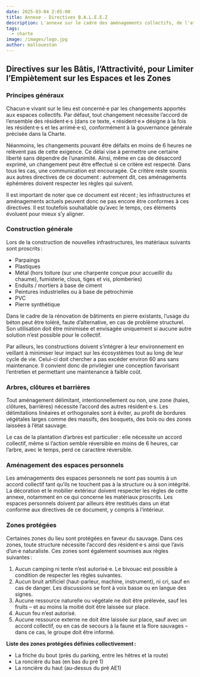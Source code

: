 ```yaml
---
date: 2025-03-04 2:05:00
title: Annexe - Directives B.A.L.E.E.Z
description: L'annexe sur le cadre des aménagements collectifs, de l'attractivité et du bâti.
tags:
  - charte
image: /images/logo.jpg
author: mallouestan
---
```


## Directives sur les Bâtis, l’Attractivité, pour Limiter l’Empiètement sur les Espaces et les Zones

### Principes généraux

Chacun·e vivant sur le lieu est concerné·e par les changements apportés aux espaces collectifs. Par défaut, tout changement nécessite l’accord de l’ensemble des résident·e·s (dans ce texte, « résident·e » désigne à la fois les résident·e·s et les arrimé·e·s), conformément à la gouvernance générale précisée dans la Charte.

Néanmoins, les changements pouvant être défaits en moins de 6 heures ne relèvent pas de cette exigence. Ce délai vise à permettre une certaine liberté sans dépendre de l’unanimité. Ainsi, même en cas de désaccord exprimé, un changement peut être effectué si ce critère est respecté. Dans tous les cas, une communication est encouragée. Ce critère reste soumis aux autres directives de ce document : autrement dit, ces aménagements éphémères doivent respecter les règles qui suivent.

Il est important de noter que ce document est récent ; les infrastructures et aménagements actuels peuvent donc ne pas encore être conformes à ces directives. Il est toutefois souhaitable qu’avec le temps, ces éléments évoluent pour mieux s’y aligner.

### Construction générale

Lors de la construction de nouvelles infrastructures, les matériaux suivants sont proscrits :

- Parpaings  
- Plastiques  
- Métal (hors toiture (sur une charpente conçue pour accueillir du chaume), fumisterie, clous, tiges et vis, plomberies)  
- Enduits / mortiers à base de ciment  
- Peintures industrielles ou à base de pétrochimie  
- PVC  
- Pierre synthétique  

Dans le cadre de la rénovation de bâtiments en pierre existants, l’usage du béton peut être toléré, faute d’alternative, en cas de problème structurel. Son utilisation doit être minimisée et envisagée uniquement si aucune autre solution n’est possible pour le collectif.

Par ailleurs, les constructions doivent s’intégrer à leur environnement en veillant à minimiser leur impact sur les écosystèmes tout au long de leur cycle de vie. Celui-ci doit chercher a pas excéder environ 60 ans sans maintenance. Il convient donc de privilégier une conception favorisant l’entretien et permettant une maintenance à faible coût.

### Arbres, clôtures et barrières

Tout aménagement délimitant, intentionnellement ou non, une zone (haies, clôtures, barrières) nécessite l’accord des autres résident·e·s. Les délimitations linéaires et orthogonales sont à éviter, au profit de bordures végétales larges comme des massifs, des bosquets, des bois ou des zones laissées à l’état sauvage.

Le cas de la plantation d’arbres est particulier : elle nécessite un accord collectif, même si l’action semble réversible en moins de 6 heures, car l’arbre, avec le temps, perd ce caractère réversible.

### Aménagement des espaces personnels

Les aménagements des espaces personnels ne sont pas soumis à un accord collectif tant qu’ils ne touchent pas à la structure ou à son intégrité. La décoration et le mobilier extérieur doivent respecter les règles de cette annexe, notamment en ce qui concerne les matériaux proscrits. Les espaces personnels doivent par ailleurs être restitués dans un état conforme aux directives de ce document, y compris à l’intérieur.

### Zones protégées

Certaines zones du lieu sont protégées en faveur du sauvage. Dans ces zones, toute structure nécessite l’accord des résident·e·s ainsi que l’avis d’un·e naturaliste. Ces zones sont également soumises aux règles suivantes :

1. Aucun camping ni tente n’est autorisé·e. Le bivouac est possible à condition de respecter les règles suivantes.
2. Aucun bruit artificiel (haut-parleur, machine, instrument), ni cri, sauf en cas de danger. Les discussions se font à voix basse ou en langue des signes.
3. Aucune ressource naturelle ou végétale ne doit être prélevée, sauf les fruits – et au moins la moitié doit être laissée sur place.
4. Aucun feu n’est autorisé.
5. Aucune ressource externe ne doit être laissée sur place, sauf avec un accord collectif, ou en cas de secours à la faune et la flore sauvages – dans ce cas, le groupe doit être informé.

**Liste des zones protégées définies collectivement :**

- La friche du bout (près du parking, entre les hêtres et la route)  
- La roncière du bas (en bas du pré 1)  
- La roncière du haut (au-dessus du pré AE1)

